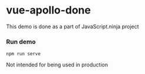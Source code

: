 # vue-apollo-done

This demo is done as a part of JavaScript.ninja project

### Run demo

```
npm run serve
```

Not intended for being used in production
